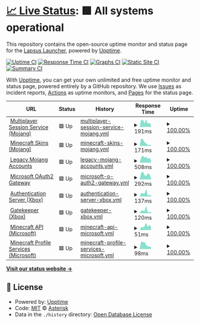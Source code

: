 # [📈 Live Status](https://ast3risk-ops.github.io/lapsus-status): <!--live status--> **🟩 All systems operational**

This repository contains the open-source uptime monitor and status page for the [Lapsus Launcher](https://github.com/ManucrackYT/LapsusLauncher), powered by [Upptime](https://github.com/upptime/upptime).

[![Uptime CI](https://github.com/ast3risk-ops/lapsus-status/workflows/Uptime%20CI/badge.svg)](https://github.com/ast3risk-ops/lapsus-status/actions?query=workflow%3A%22Uptime+CI%22)
[![Response Time CI](https://github.com/ast3risk-ops/lapsus-status/workflows/Response%20Time%20CI/badge.svg)](https://github.com/ast3risk-ops/lapsus-status/actions?query=workflow%3A%22Response+Time+CI%22)
[![Graphs CI](https://github.com/ast3risk-ops/lapsus-status/workflows/Graphs%20CI/badge.svg)](https://github.com/ast3risk-ops/lapsus-status/actions?query=workflow%3A%22Graphs+CI%22)
[![Static Site CI](https://github.com/ast3risk-ops/lapsus-status/workflows/Static%20Site%20CI/badge.svg)](https://github.com/ast3risk-ops/lapsus-status/actions?query=workflow%3A%22Static+Site+CI%22)
[![Summary CI](https://github.com/ast3risk-ops/lapsus-status/workflows/Summary%20CI/badge.svg)](https://github.com/ast3risk-ops/lapsus-status/actions?query=workflow%3A%22Summary+CI%22)

With [Upptime](https://upptime.js.org), you can get your own unlimited and free uptime monitor and status page, powered entirely by a GitHub repository. We use [Issues](https://github.com/ast3risk-ops/lapsus-status/issues) as incident reports, [Actions](https://github.com/ast3risk-ops/lapsus-status/actions) as uptime monitors, and [Pages](https://ast3risk-ops.github.io/lapsus-status) for the status page.

<!--start: status pages-->
<!-- This summary is generated by Upptime (https://github.com/upptime/upptime) -->
<!-- Do not edit this manually, your changes will be overwritten -->
<!-- prettier-ignore -->
| URL | Status | History | Response Time | Uptime |
| --- | ------ | ------- | ------------- | ------ |
| <img alt="" src="https://icons.duckduckgo.com/ip3/session.minecraft.net.ico" height="13"> [Multiplayer Session Service (Mojang)](https://session.minecraft.net) | 🟩 Up | [multiplayer-session-service-mojang.yml](https://github.com/Ast3risk-ops/lapsus-status/commits/HEAD/history/multiplayer-session-service-mojang.yml) | <details><summary><img alt="Response time graph" src="./graphs/multiplayer-session-service-mojang/response-time-week.png" height="20"> 191ms</summary><br><a href="https://ast3risk-ops.github.io/lapsus-status/history/multiplayer-session-service-mojang"><img alt="Response time 211" src="https://img.shields.io/endpoint?url=https%3A%2F%2Fraw.githubusercontent.com%2FAst3risk-ops%2Flapsus-status%2FHEAD%2Fapi%2Fmultiplayer-session-service-mojang%2Fresponse-time.json"></a><br><a href="https://ast3risk-ops.github.io/lapsus-status/history/multiplayer-session-service-mojang"><img alt="24-hour response time 55" src="https://img.shields.io/endpoint?url=https%3A%2F%2Fraw.githubusercontent.com%2FAst3risk-ops%2Flapsus-status%2FHEAD%2Fapi%2Fmultiplayer-session-service-mojang%2Fresponse-time-day.json"></a><br><a href="https://ast3risk-ops.github.io/lapsus-status/history/multiplayer-session-service-mojang"><img alt="7-day response time 191" src="https://img.shields.io/endpoint?url=https%3A%2F%2Fraw.githubusercontent.com%2FAst3risk-ops%2Flapsus-status%2FHEAD%2Fapi%2Fmultiplayer-session-service-mojang%2Fresponse-time-week.json"></a><br><a href="https://ast3risk-ops.github.io/lapsus-status/history/multiplayer-session-service-mojang"><img alt="30-day response time 184" src="https://img.shields.io/endpoint?url=https%3A%2F%2Fraw.githubusercontent.com%2FAst3risk-ops%2Flapsus-status%2FHEAD%2Fapi%2Fmultiplayer-session-service-mojang%2Fresponse-time-month.json"></a><br><a href="https://ast3risk-ops.github.io/lapsus-status/history/multiplayer-session-service-mojang"><img alt="1-year response time 207" src="https://img.shields.io/endpoint?url=https%3A%2F%2Fraw.githubusercontent.com%2FAst3risk-ops%2Flapsus-status%2FHEAD%2Fapi%2Fmultiplayer-session-service-mojang%2Fresponse-time-year.json"></a></details> | <details><summary><a href="https://ast3risk-ops.github.io/lapsus-status/history/multiplayer-session-service-mojang">100.00%</a></summary><a href="https://ast3risk-ops.github.io/lapsus-status/history/multiplayer-session-service-mojang"><img alt="All-time uptime 99.98%" src="https://img.shields.io/endpoint?url=https%3A%2F%2Fraw.githubusercontent.com%2FAst3risk-ops%2Flapsus-status%2FHEAD%2Fapi%2Fmultiplayer-session-service-mojang%2Fuptime.json"></a><br><a href="https://ast3risk-ops.github.io/lapsus-status/history/multiplayer-session-service-mojang"><img alt="24-hour uptime 100.00%" src="https://img.shields.io/endpoint?url=https%3A%2F%2Fraw.githubusercontent.com%2FAst3risk-ops%2Flapsus-status%2FHEAD%2Fapi%2Fmultiplayer-session-service-mojang%2Fuptime-day.json"></a><br><a href="https://ast3risk-ops.github.io/lapsus-status/history/multiplayer-session-service-mojang"><img alt="7-day uptime 100.00%" src="https://img.shields.io/endpoint?url=https%3A%2F%2Fraw.githubusercontent.com%2FAst3risk-ops%2Flapsus-status%2FHEAD%2Fapi%2Fmultiplayer-session-service-mojang%2Fuptime-week.json"></a><br><a href="https://ast3risk-ops.github.io/lapsus-status/history/multiplayer-session-service-mojang"><img alt="30-day uptime 100.00%" src="https://img.shields.io/endpoint?url=https%3A%2F%2Fraw.githubusercontent.com%2FAst3risk-ops%2Flapsus-status%2FHEAD%2Fapi%2Fmultiplayer-session-service-mojang%2Fuptime-month.json"></a><br><a href="https://ast3risk-ops.github.io/lapsus-status/history/multiplayer-session-service-mojang"><img alt="1-year uptime 100.00%" src="https://img.shields.io/endpoint?url=https%3A%2F%2Fraw.githubusercontent.com%2FAst3risk-ops%2Flapsus-status%2FHEAD%2Fapi%2Fmultiplayer-session-service-mojang%2Fuptime-year.json"></a></details>
| <img alt="" src="https://icons.duckduckgo.com/ip3/textures.minecraft.net.ico" height="13"> [Minecraft Skins (Mojang)](https://textures.minecraft.net) | 🟩 Up | [minecraft-skins-mojang.yml](https://github.com/Ast3risk-ops/lapsus-status/commits/HEAD/history/minecraft-skins-mojang.yml) | <details><summary><img alt="Response time graph" src="./graphs/minecraft-skins-mojang/response-time-week.png" height="20"> 171ms</summary><br><a href="https://ast3risk-ops.github.io/lapsus-status/history/minecraft-skins-mojang"><img alt="Response time 175" src="https://img.shields.io/endpoint?url=https%3A%2F%2Fraw.githubusercontent.com%2FAst3risk-ops%2Flapsus-status%2FHEAD%2Fapi%2Fminecraft-skins-mojang%2Fresponse-time.json"></a><br><a href="https://ast3risk-ops.github.io/lapsus-status/history/minecraft-skins-mojang"><img alt="24-hour response time 45" src="https://img.shields.io/endpoint?url=https%3A%2F%2Fraw.githubusercontent.com%2FAst3risk-ops%2Flapsus-status%2FHEAD%2Fapi%2Fminecraft-skins-mojang%2Fresponse-time-day.json"></a><br><a href="https://ast3risk-ops.github.io/lapsus-status/history/minecraft-skins-mojang"><img alt="7-day response time 171" src="https://img.shields.io/endpoint?url=https%3A%2F%2Fraw.githubusercontent.com%2FAst3risk-ops%2Flapsus-status%2FHEAD%2Fapi%2Fminecraft-skins-mojang%2Fresponse-time-week.json"></a><br><a href="https://ast3risk-ops.github.io/lapsus-status/history/minecraft-skins-mojang"><img alt="30-day response time 298" src="https://img.shields.io/endpoint?url=https%3A%2F%2Fraw.githubusercontent.com%2FAst3risk-ops%2Flapsus-status%2FHEAD%2Fapi%2Fminecraft-skins-mojang%2Fresponse-time-month.json"></a><br><a href="https://ast3risk-ops.github.io/lapsus-status/history/minecraft-skins-mojang"><img alt="1-year response time 179" src="https://img.shields.io/endpoint?url=https%3A%2F%2Fraw.githubusercontent.com%2FAst3risk-ops%2Flapsus-status%2FHEAD%2Fapi%2Fminecraft-skins-mojang%2Fresponse-time-year.json"></a></details> | <details><summary><a href="https://ast3risk-ops.github.io/lapsus-status/history/minecraft-skins-mojang">100.00%</a></summary><a href="https://ast3risk-ops.github.io/lapsus-status/history/minecraft-skins-mojang"><img alt="All-time uptime 99.98%" src="https://img.shields.io/endpoint?url=https%3A%2F%2Fraw.githubusercontent.com%2FAst3risk-ops%2Flapsus-status%2FHEAD%2Fapi%2Fminecraft-skins-mojang%2Fuptime.json"></a><br><a href="https://ast3risk-ops.github.io/lapsus-status/history/minecraft-skins-mojang"><img alt="24-hour uptime 100.00%" src="https://img.shields.io/endpoint?url=https%3A%2F%2Fraw.githubusercontent.com%2FAst3risk-ops%2Flapsus-status%2FHEAD%2Fapi%2Fminecraft-skins-mojang%2Fuptime-day.json"></a><br><a href="https://ast3risk-ops.github.io/lapsus-status/history/minecraft-skins-mojang"><img alt="7-day uptime 100.00%" src="https://img.shields.io/endpoint?url=https%3A%2F%2Fraw.githubusercontent.com%2FAst3risk-ops%2Flapsus-status%2FHEAD%2Fapi%2Fminecraft-skins-mojang%2Fuptime-week.json"></a><br><a href="https://ast3risk-ops.github.io/lapsus-status/history/minecraft-skins-mojang"><img alt="30-day uptime 100.00%" src="https://img.shields.io/endpoint?url=https%3A%2F%2Fraw.githubusercontent.com%2FAst3risk-ops%2Flapsus-status%2FHEAD%2Fapi%2Fminecraft-skins-mojang%2Fuptime-month.json"></a><br><a href="https://ast3risk-ops.github.io/lapsus-status/history/minecraft-skins-mojang"><img alt="1-year uptime 100.00%" src="https://img.shields.io/endpoint?url=https%3A%2F%2Fraw.githubusercontent.com%2FAst3risk-ops%2Flapsus-status%2FHEAD%2Fapi%2Fminecraft-skins-mojang%2Fuptime-year.json"></a></details>
| <img alt="" src="https://icons.duckduckgo.com/ip3/account.mojang.com.ico" height="13"> [Legacy Mojang Accounts](https://account.mojang.com/login) | 🟩 Up | [legacy-mojang-accounts.yml](https://github.com/Ast3risk-ops/lapsus-status/commits/HEAD/history/legacy-mojang-accounts.yml) | <details><summary><img alt="Response time graph" src="./graphs/legacy-mojang-accounts/response-time-week.png" height="20"> 508ms</summary><br><a href="https://ast3risk-ops.github.io/lapsus-status/history/legacy-mojang-accounts"><img alt="Response time 1092" src="https://img.shields.io/endpoint?url=https%3A%2F%2Fraw.githubusercontent.com%2FAst3risk-ops%2Flapsus-status%2FHEAD%2Fapi%2Flegacy-mojang-accounts%2Fresponse-time.json"></a><br><a href="https://ast3risk-ops.github.io/lapsus-status/history/legacy-mojang-accounts"><img alt="24-hour response time 244" src="https://img.shields.io/endpoint?url=https%3A%2F%2Fraw.githubusercontent.com%2FAst3risk-ops%2Flapsus-status%2FHEAD%2Fapi%2Flegacy-mojang-accounts%2Fresponse-time-day.json"></a><br><a href="https://ast3risk-ops.github.io/lapsus-status/history/legacy-mojang-accounts"><img alt="7-day response time 508" src="https://img.shields.io/endpoint?url=https%3A%2F%2Fraw.githubusercontent.com%2FAst3risk-ops%2Flapsus-status%2FHEAD%2Fapi%2Flegacy-mojang-accounts%2Fresponse-time-week.json"></a><br><a href="https://ast3risk-ops.github.io/lapsus-status/history/legacy-mojang-accounts"><img alt="30-day response time 667" src="https://img.shields.io/endpoint?url=https%3A%2F%2Fraw.githubusercontent.com%2FAst3risk-ops%2Flapsus-status%2FHEAD%2Fapi%2Flegacy-mojang-accounts%2Fresponse-time-month.json"></a><br><a href="https://ast3risk-ops.github.io/lapsus-status/history/legacy-mojang-accounts"><img alt="1-year response time 1123" src="https://img.shields.io/endpoint?url=https%3A%2F%2Fraw.githubusercontent.com%2FAst3risk-ops%2Flapsus-status%2FHEAD%2Fapi%2Flegacy-mojang-accounts%2Fresponse-time-year.json"></a></details> | <details><summary><a href="https://ast3risk-ops.github.io/lapsus-status/history/legacy-mojang-accounts">100.00%</a></summary><a href="https://ast3risk-ops.github.io/lapsus-status/history/legacy-mojang-accounts"><img alt="All-time uptime 96.03%" src="https://img.shields.io/endpoint?url=https%3A%2F%2Fraw.githubusercontent.com%2FAst3risk-ops%2Flapsus-status%2FHEAD%2Fapi%2Flegacy-mojang-accounts%2Fuptime.json"></a><br><a href="https://ast3risk-ops.github.io/lapsus-status/history/legacy-mojang-accounts"><img alt="24-hour uptime 100.00%" src="https://img.shields.io/endpoint?url=https%3A%2F%2Fraw.githubusercontent.com%2FAst3risk-ops%2Flapsus-status%2FHEAD%2Fapi%2Flegacy-mojang-accounts%2Fuptime-day.json"></a><br><a href="https://ast3risk-ops.github.io/lapsus-status/history/legacy-mojang-accounts"><img alt="7-day uptime 100.00%" src="https://img.shields.io/endpoint?url=https%3A%2F%2Fraw.githubusercontent.com%2FAst3risk-ops%2Flapsus-status%2FHEAD%2Fapi%2Flegacy-mojang-accounts%2Fuptime-week.json"></a><br><a href="https://ast3risk-ops.github.io/lapsus-status/history/legacy-mojang-accounts"><img alt="30-day uptime 100.00%" src="https://img.shields.io/endpoint?url=https%3A%2F%2Fraw.githubusercontent.com%2FAst3risk-ops%2Flapsus-status%2FHEAD%2Fapi%2Flegacy-mojang-accounts%2Fuptime-month.json"></a><br><a href="https://ast3risk-ops.github.io/lapsus-status/history/legacy-mojang-accounts"><img alt="1-year uptime 93.79%" src="https://img.shields.io/endpoint?url=https%3A%2F%2Fraw.githubusercontent.com%2FAst3risk-ops%2Flapsus-status%2FHEAD%2Fapi%2Flegacy-mojang-accounts%2Fuptime-year.json"></a></details>
| <img alt="" src="https://icons.duckduckgo.com/ip3/login.microsoftonline.com.ico" height="13"> [Microsoft OAuth2 Gateway](https://login.microsoftonline.com/consumers/oauth2/v2.0/token) | 🟩 Up | [microsoft-o-auth2-gateway.yml](https://github.com/Ast3risk-ops/lapsus-status/commits/HEAD/history/microsoft-o-auth2-gateway.yml) | <details><summary><img alt="Response time graph" src="./graphs/microsoft-o-auth2-gateway/response-time-week.png" height="20"> 292ms</summary><br><a href="https://ast3risk-ops.github.io/lapsus-status/history/microsoft-o-auth2-gateway"><img alt="Response time 198" src="https://img.shields.io/endpoint?url=https%3A%2F%2Fraw.githubusercontent.com%2FAst3risk-ops%2Flapsus-status%2FHEAD%2Fapi%2Fmicrosoft-o-auth2-gateway%2Fresponse-time.json"></a><br><a href="https://ast3risk-ops.github.io/lapsus-status/history/microsoft-o-auth2-gateway"><img alt="24-hour response time 90" src="https://img.shields.io/endpoint?url=https%3A%2F%2Fraw.githubusercontent.com%2FAst3risk-ops%2Flapsus-status%2FHEAD%2Fapi%2Fmicrosoft-o-auth2-gateway%2Fresponse-time-day.json"></a><br><a href="https://ast3risk-ops.github.io/lapsus-status/history/microsoft-o-auth2-gateway"><img alt="7-day response time 292" src="https://img.shields.io/endpoint?url=https%3A%2F%2Fraw.githubusercontent.com%2FAst3risk-ops%2Flapsus-status%2FHEAD%2Fapi%2Fmicrosoft-o-auth2-gateway%2Fresponse-time-week.json"></a><br><a href="https://ast3risk-ops.github.io/lapsus-status/history/microsoft-o-auth2-gateway"><img alt="30-day response time 214" src="https://img.shields.io/endpoint?url=https%3A%2F%2Fraw.githubusercontent.com%2FAst3risk-ops%2Flapsus-status%2FHEAD%2Fapi%2Fmicrosoft-o-auth2-gateway%2Fresponse-time-month.json"></a><br><a href="https://ast3risk-ops.github.io/lapsus-status/history/microsoft-o-auth2-gateway"><img alt="1-year response time 204" src="https://img.shields.io/endpoint?url=https%3A%2F%2Fraw.githubusercontent.com%2FAst3risk-ops%2Flapsus-status%2FHEAD%2Fapi%2Fmicrosoft-o-auth2-gateway%2Fresponse-time-year.json"></a></details> | <details><summary><a href="https://ast3risk-ops.github.io/lapsus-status/history/microsoft-o-auth2-gateway">100.00%</a></summary><a href="https://ast3risk-ops.github.io/lapsus-status/history/microsoft-o-auth2-gateway"><img alt="All-time uptime 100.00%" src="https://img.shields.io/endpoint?url=https%3A%2F%2Fraw.githubusercontent.com%2FAst3risk-ops%2Flapsus-status%2FHEAD%2Fapi%2Fmicrosoft-o-auth2-gateway%2Fuptime.json"></a><br><a href="https://ast3risk-ops.github.io/lapsus-status/history/microsoft-o-auth2-gateway"><img alt="24-hour uptime 100.00%" src="https://img.shields.io/endpoint?url=https%3A%2F%2Fraw.githubusercontent.com%2FAst3risk-ops%2Flapsus-status%2FHEAD%2Fapi%2Fmicrosoft-o-auth2-gateway%2Fuptime-day.json"></a><br><a href="https://ast3risk-ops.github.io/lapsus-status/history/microsoft-o-auth2-gateway"><img alt="7-day uptime 100.00%" src="https://img.shields.io/endpoint?url=https%3A%2F%2Fraw.githubusercontent.com%2FAst3risk-ops%2Flapsus-status%2FHEAD%2Fapi%2Fmicrosoft-o-auth2-gateway%2Fuptime-week.json"></a><br><a href="https://ast3risk-ops.github.io/lapsus-status/history/microsoft-o-auth2-gateway"><img alt="30-day uptime 100.00%" src="https://img.shields.io/endpoint?url=https%3A%2F%2Fraw.githubusercontent.com%2FAst3risk-ops%2Flapsus-status%2FHEAD%2Fapi%2Fmicrosoft-o-auth2-gateway%2Fuptime-month.json"></a><br><a href="https://ast3risk-ops.github.io/lapsus-status/history/microsoft-o-auth2-gateway"><img alt="1-year uptime 100.00%" src="https://img.shields.io/endpoint?url=https%3A%2F%2Fraw.githubusercontent.com%2FAst3risk-ops%2Flapsus-status%2FHEAD%2Fapi%2Fmicrosoft-o-auth2-gateway%2Fuptime-year.json"></a></details>
| <img alt="" src="https://icons.duckduckgo.com/ip3/user.auth.xboxlive.com.ico" height="13"> [Authentication Server (Xbox)](https://user.auth.xboxlive.com/user/authenticate) | 🟩 Up | [authentication-server-xbox.yml](https://github.com/Ast3risk-ops/lapsus-status/commits/HEAD/history/authentication-server-xbox.yml) | <details><summary><img alt="Response time graph" src="./graphs/authentication-server-xbox/response-time-week.png" height="20"> 137ms</summary><br><a href="https://ast3risk-ops.github.io/lapsus-status/history/authentication-server-xbox"><img alt="Response time 183" src="https://img.shields.io/endpoint?url=https%3A%2F%2Fraw.githubusercontent.com%2FAst3risk-ops%2Flapsus-status%2FHEAD%2Fapi%2Fauthentication-server-xbox%2Fresponse-time.json"></a><br><a href="https://ast3risk-ops.github.io/lapsus-status/history/authentication-server-xbox"><img alt="24-hour response time 64" src="https://img.shields.io/endpoint?url=https%3A%2F%2Fraw.githubusercontent.com%2FAst3risk-ops%2Flapsus-status%2FHEAD%2Fapi%2Fauthentication-server-xbox%2Fresponse-time-day.json"></a><br><a href="https://ast3risk-ops.github.io/lapsus-status/history/authentication-server-xbox"><img alt="7-day response time 137" src="https://img.shields.io/endpoint?url=https%3A%2F%2Fraw.githubusercontent.com%2FAst3risk-ops%2Flapsus-status%2FHEAD%2Fapi%2Fauthentication-server-xbox%2Fresponse-time-week.json"></a><br><a href="https://ast3risk-ops.github.io/lapsus-status/history/authentication-server-xbox"><img alt="30-day response time 127" src="https://img.shields.io/endpoint?url=https%3A%2F%2Fraw.githubusercontent.com%2FAst3risk-ops%2Flapsus-status%2FHEAD%2Fapi%2Fauthentication-server-xbox%2Fresponse-time-month.json"></a><br><a href="https://ast3risk-ops.github.io/lapsus-status/history/authentication-server-xbox"><img alt="1-year response time 175" src="https://img.shields.io/endpoint?url=https%3A%2F%2Fraw.githubusercontent.com%2FAst3risk-ops%2Flapsus-status%2FHEAD%2Fapi%2Fauthentication-server-xbox%2Fresponse-time-year.json"></a></details> | <details><summary><a href="https://ast3risk-ops.github.io/lapsus-status/history/authentication-server-xbox">100.00%</a></summary><a href="https://ast3risk-ops.github.io/lapsus-status/history/authentication-server-xbox"><img alt="All-time uptime 99.99%" src="https://img.shields.io/endpoint?url=https%3A%2F%2Fraw.githubusercontent.com%2FAst3risk-ops%2Flapsus-status%2FHEAD%2Fapi%2Fauthentication-server-xbox%2Fuptime.json"></a><br><a href="https://ast3risk-ops.github.io/lapsus-status/history/authentication-server-xbox"><img alt="24-hour uptime 100.00%" src="https://img.shields.io/endpoint?url=https%3A%2F%2Fraw.githubusercontent.com%2FAst3risk-ops%2Flapsus-status%2FHEAD%2Fapi%2Fauthentication-server-xbox%2Fuptime-day.json"></a><br><a href="https://ast3risk-ops.github.io/lapsus-status/history/authentication-server-xbox"><img alt="7-day uptime 100.00%" src="https://img.shields.io/endpoint?url=https%3A%2F%2Fraw.githubusercontent.com%2FAst3risk-ops%2Flapsus-status%2FHEAD%2Fapi%2Fauthentication-server-xbox%2Fuptime-week.json"></a><br><a href="https://ast3risk-ops.github.io/lapsus-status/history/authentication-server-xbox"><img alt="30-day uptime 100.00%" src="https://img.shields.io/endpoint?url=https%3A%2F%2Fraw.githubusercontent.com%2FAst3risk-ops%2Flapsus-status%2FHEAD%2Fapi%2Fauthentication-server-xbox%2Fuptime-month.json"></a><br><a href="https://ast3risk-ops.github.io/lapsus-status/history/authentication-server-xbox"><img alt="1-year uptime 100.00%" src="https://img.shields.io/endpoint?url=https%3A%2F%2Fraw.githubusercontent.com%2FAst3risk-ops%2Flapsus-status%2FHEAD%2Fapi%2Fauthentication-server-xbox%2Fuptime-year.json"></a></details>
| <img alt="" src="https://icons.duckduckgo.com/ip3/xsts.auth.xboxlive.com.ico" height="13"> [Gatekeeper (Xbox)](https://xsts.auth.xboxlive.com/xsts/authorize) | 🟩 Up | [gatekeeper-xbox.yml](https://github.com/Ast3risk-ops/lapsus-status/commits/HEAD/history/gatekeeper-xbox.yml) | <details><summary><img alt="Response time graph" src="./graphs/gatekeeper-xbox/response-time-week.png" height="20"> 120ms</summary><br><a href="https://ast3risk-ops.github.io/lapsus-status/history/gatekeeper-xbox"><img alt="Response time 173" src="https://img.shields.io/endpoint?url=https%3A%2F%2Fraw.githubusercontent.com%2FAst3risk-ops%2Flapsus-status%2FHEAD%2Fapi%2Fgatekeeper-xbox%2Fresponse-time.json"></a><br><a href="https://ast3risk-ops.github.io/lapsus-status/history/gatekeeper-xbox"><img alt="24-hour response time 65" src="https://img.shields.io/endpoint?url=https%3A%2F%2Fraw.githubusercontent.com%2FAst3risk-ops%2Flapsus-status%2FHEAD%2Fapi%2Fgatekeeper-xbox%2Fresponse-time-day.json"></a><br><a href="https://ast3risk-ops.github.io/lapsus-status/history/gatekeeper-xbox"><img alt="7-day response time 120" src="https://img.shields.io/endpoint?url=https%3A%2F%2Fraw.githubusercontent.com%2FAst3risk-ops%2Flapsus-status%2FHEAD%2Fapi%2Fgatekeeper-xbox%2Fresponse-time-week.json"></a><br><a href="https://ast3risk-ops.github.io/lapsus-status/history/gatekeeper-xbox"><img alt="30-day response time 116" src="https://img.shields.io/endpoint?url=https%3A%2F%2Fraw.githubusercontent.com%2FAst3risk-ops%2Flapsus-status%2FHEAD%2Fapi%2Fgatekeeper-xbox%2Fresponse-time-month.json"></a><br><a href="https://ast3risk-ops.github.io/lapsus-status/history/gatekeeper-xbox"><img alt="1-year response time 152" src="https://img.shields.io/endpoint?url=https%3A%2F%2Fraw.githubusercontent.com%2FAst3risk-ops%2Flapsus-status%2FHEAD%2Fapi%2Fgatekeeper-xbox%2Fresponse-time-year.json"></a></details> | <details><summary><a href="https://ast3risk-ops.github.io/lapsus-status/history/gatekeeper-xbox">100.00%</a></summary><a href="https://ast3risk-ops.github.io/lapsus-status/history/gatekeeper-xbox"><img alt="All-time uptime 99.97%" src="https://img.shields.io/endpoint?url=https%3A%2F%2Fraw.githubusercontent.com%2FAst3risk-ops%2Flapsus-status%2FHEAD%2Fapi%2Fgatekeeper-xbox%2Fuptime.json"></a><br><a href="https://ast3risk-ops.github.io/lapsus-status/history/gatekeeper-xbox"><img alt="24-hour uptime 100.00%" src="https://img.shields.io/endpoint?url=https%3A%2F%2Fraw.githubusercontent.com%2FAst3risk-ops%2Flapsus-status%2FHEAD%2Fapi%2Fgatekeeper-xbox%2Fuptime-day.json"></a><br><a href="https://ast3risk-ops.github.io/lapsus-status/history/gatekeeper-xbox"><img alt="7-day uptime 100.00%" src="https://img.shields.io/endpoint?url=https%3A%2F%2Fraw.githubusercontent.com%2FAst3risk-ops%2Flapsus-status%2FHEAD%2Fapi%2Fgatekeeper-xbox%2Fuptime-week.json"></a><br><a href="https://ast3risk-ops.github.io/lapsus-status/history/gatekeeper-xbox"><img alt="30-day uptime 100.00%" src="https://img.shields.io/endpoint?url=https%3A%2F%2Fraw.githubusercontent.com%2FAst3risk-ops%2Flapsus-status%2FHEAD%2Fapi%2Fgatekeeper-xbox%2Fuptime-month.json"></a><br><a href="https://ast3risk-ops.github.io/lapsus-status/history/gatekeeper-xbox"><img alt="1-year uptime 99.97%" src="https://img.shields.io/endpoint?url=https%3A%2F%2Fraw.githubusercontent.com%2FAst3risk-ops%2Flapsus-status%2FHEAD%2Fapi%2Fgatekeeper-xbox%2Fuptime-year.json"></a></details>
| <img alt="" src="https://icons.duckduckgo.com/ip3/api.minecraftservices.com.ico" height="13"> [Minecraft API (Microsoft)](https://api.minecraftservices.com/authentication/login_with_xbox) | 🟩 Up | [minecraft-api-microsoft.yml](https://github.com/Ast3risk-ops/lapsus-status/commits/HEAD/history/minecraft-api-microsoft.yml) | <details><summary><img alt="Response time graph" src="./graphs/minecraft-api-microsoft/response-time-week.png" height="20"> 51ms</summary><br><a href="https://ast3risk-ops.github.io/lapsus-status/history/minecraft-api-microsoft"><img alt="Response time 72" src="https://img.shields.io/endpoint?url=https%3A%2F%2Fraw.githubusercontent.com%2FAst3risk-ops%2Flapsus-status%2FHEAD%2Fapi%2Fminecraft-api-microsoft%2Fresponse-time.json"></a><br><a href="https://ast3risk-ops.github.io/lapsus-status/history/minecraft-api-microsoft"><img alt="24-hour response time 37" src="https://img.shields.io/endpoint?url=https%3A%2F%2Fraw.githubusercontent.com%2FAst3risk-ops%2Flapsus-status%2FHEAD%2Fapi%2Fminecraft-api-microsoft%2Fresponse-time-day.json"></a><br><a href="https://ast3risk-ops.github.io/lapsus-status/history/minecraft-api-microsoft"><img alt="7-day response time 51" src="https://img.shields.io/endpoint?url=https%3A%2F%2Fraw.githubusercontent.com%2FAst3risk-ops%2Flapsus-status%2FHEAD%2Fapi%2Fminecraft-api-microsoft%2Fresponse-time-week.json"></a><br><a href="https://ast3risk-ops.github.io/lapsus-status/history/minecraft-api-microsoft"><img alt="30-day response time 69" src="https://img.shields.io/endpoint?url=https%3A%2F%2Fraw.githubusercontent.com%2FAst3risk-ops%2Flapsus-status%2FHEAD%2Fapi%2Fminecraft-api-microsoft%2Fresponse-time-month.json"></a><br><a href="https://ast3risk-ops.github.io/lapsus-status/history/minecraft-api-microsoft"><img alt="1-year response time 78" src="https://img.shields.io/endpoint?url=https%3A%2F%2Fraw.githubusercontent.com%2FAst3risk-ops%2Flapsus-status%2FHEAD%2Fapi%2Fminecraft-api-microsoft%2Fresponse-time-year.json"></a></details> | <details><summary><a href="https://ast3risk-ops.github.io/lapsus-status/history/minecraft-api-microsoft">100.00%</a></summary><a href="https://ast3risk-ops.github.io/lapsus-status/history/minecraft-api-microsoft"><img alt="All-time uptime 99.98%" src="https://img.shields.io/endpoint?url=https%3A%2F%2Fraw.githubusercontent.com%2FAst3risk-ops%2Flapsus-status%2FHEAD%2Fapi%2Fminecraft-api-microsoft%2Fuptime.json"></a><br><a href="https://ast3risk-ops.github.io/lapsus-status/history/minecraft-api-microsoft"><img alt="24-hour uptime 100.00%" src="https://img.shields.io/endpoint?url=https%3A%2F%2Fraw.githubusercontent.com%2FAst3risk-ops%2Flapsus-status%2FHEAD%2Fapi%2Fminecraft-api-microsoft%2Fuptime-day.json"></a><br><a href="https://ast3risk-ops.github.io/lapsus-status/history/minecraft-api-microsoft"><img alt="7-day uptime 100.00%" src="https://img.shields.io/endpoint?url=https%3A%2F%2Fraw.githubusercontent.com%2FAst3risk-ops%2Flapsus-status%2FHEAD%2Fapi%2Fminecraft-api-microsoft%2Fuptime-week.json"></a><br><a href="https://ast3risk-ops.github.io/lapsus-status/history/minecraft-api-microsoft"><img alt="30-day uptime 100.00%" src="https://img.shields.io/endpoint?url=https%3A%2F%2Fraw.githubusercontent.com%2FAst3risk-ops%2Flapsus-status%2FHEAD%2Fapi%2Fminecraft-api-microsoft%2Fuptime-month.json"></a><br><a href="https://ast3risk-ops.github.io/lapsus-status/history/minecraft-api-microsoft"><img alt="1-year uptime 100.00%" src="https://img.shields.io/endpoint?url=https%3A%2F%2Fraw.githubusercontent.com%2FAst3risk-ops%2Flapsus-status%2FHEAD%2Fapi%2Fminecraft-api-microsoft%2Fuptime-year.json"></a></details>
| <img alt="" src="https://icons.duckduckgo.com/ip3/api.minecraftservices.com.ico" height="13"> [Minecraft Profile Services (Microsoft)](https://api.minecraftservices.com/minecraft/profile) | 🟩 Up | [minecraft-profile-services-microsoft.yml](https://github.com/Ast3risk-ops/lapsus-status/commits/HEAD/history/minecraft-profile-services-microsoft.yml) | <details><summary><img alt="Response time graph" src="./graphs/minecraft-profile-services-microsoft/response-time-week.png" height="20"> 98ms</summary><br><a href="https://ast3risk-ops.github.io/lapsus-status/history/minecraft-profile-services-microsoft"><img alt="Response time 99" src="https://img.shields.io/endpoint?url=https%3A%2F%2Fraw.githubusercontent.com%2FAst3risk-ops%2Flapsus-status%2FHEAD%2Fapi%2Fminecraft-profile-services-microsoft%2Fresponse-time.json"></a><br><a href="https://ast3risk-ops.github.io/lapsus-status/history/minecraft-profile-services-microsoft"><img alt="24-hour response time 48" src="https://img.shields.io/endpoint?url=https%3A%2F%2Fraw.githubusercontent.com%2FAst3risk-ops%2Flapsus-status%2FHEAD%2Fapi%2Fminecraft-profile-services-microsoft%2Fresponse-time-day.json"></a><br><a href="https://ast3risk-ops.github.io/lapsus-status/history/minecraft-profile-services-microsoft"><img alt="7-day response time 98" src="https://img.shields.io/endpoint?url=https%3A%2F%2Fraw.githubusercontent.com%2FAst3risk-ops%2Flapsus-status%2FHEAD%2Fapi%2Fminecraft-profile-services-microsoft%2Fresponse-time-week.json"></a><br><a href="https://ast3risk-ops.github.io/lapsus-status/history/minecraft-profile-services-microsoft"><img alt="30-day response time 109" src="https://img.shields.io/endpoint?url=https%3A%2F%2Fraw.githubusercontent.com%2FAst3risk-ops%2Flapsus-status%2FHEAD%2Fapi%2Fminecraft-profile-services-microsoft%2Fresponse-time-month.json"></a><br><a href="https://ast3risk-ops.github.io/lapsus-status/history/minecraft-profile-services-microsoft"><img alt="1-year response time 104" src="https://img.shields.io/endpoint?url=https%3A%2F%2Fraw.githubusercontent.com%2FAst3risk-ops%2Flapsus-status%2FHEAD%2Fapi%2Fminecraft-profile-services-microsoft%2Fresponse-time-year.json"></a></details> | <details><summary><a href="https://ast3risk-ops.github.io/lapsus-status/history/minecraft-profile-services-microsoft">100.00%</a></summary><a href="https://ast3risk-ops.github.io/lapsus-status/history/minecraft-profile-services-microsoft"><img alt="All-time uptime 99.87%" src="https://img.shields.io/endpoint?url=https%3A%2F%2Fraw.githubusercontent.com%2FAst3risk-ops%2Flapsus-status%2FHEAD%2Fapi%2Fminecraft-profile-services-microsoft%2Fuptime.json"></a><br><a href="https://ast3risk-ops.github.io/lapsus-status/history/minecraft-profile-services-microsoft"><img alt="24-hour uptime 100.00%" src="https://img.shields.io/endpoint?url=https%3A%2F%2Fraw.githubusercontent.com%2FAst3risk-ops%2Flapsus-status%2FHEAD%2Fapi%2Fminecraft-profile-services-microsoft%2Fuptime-day.json"></a><br><a href="https://ast3risk-ops.github.io/lapsus-status/history/minecraft-profile-services-microsoft"><img alt="7-day uptime 100.00%" src="https://img.shields.io/endpoint?url=https%3A%2F%2Fraw.githubusercontent.com%2FAst3risk-ops%2Flapsus-status%2FHEAD%2Fapi%2Fminecraft-profile-services-microsoft%2Fuptime-week.json"></a><br><a href="https://ast3risk-ops.github.io/lapsus-status/history/minecraft-profile-services-microsoft"><img alt="30-day uptime 100.00%" src="https://img.shields.io/endpoint?url=https%3A%2F%2Fraw.githubusercontent.com%2FAst3risk-ops%2Flapsus-status%2FHEAD%2Fapi%2Fminecraft-profile-services-microsoft%2Fuptime-month.json"></a><br><a href="https://ast3risk-ops.github.io/lapsus-status/history/minecraft-profile-services-microsoft"><img alt="1-year uptime 99.82%" src="https://img.shields.io/endpoint?url=https%3A%2F%2Fraw.githubusercontent.com%2FAst3risk-ops%2Flapsus-status%2FHEAD%2Fapi%2Fminecraft-profile-services-microsoft%2Fuptime-year.json"></a></details>

<!--end: status pages-->

[**Visit our status website →**](https://ast3risk-ops.github.io/lapsus-status)

## 📄 License

- Powered by: [Upptime](https://github.com/upptime/upptime)
- Code: [MIT](./LICENSE) © [Asterisk](https://asterisk.lol)
- Data in the `./history` directory: [Open Database License](https://opendatacommons.org/licenses/odbl/1-0/)
